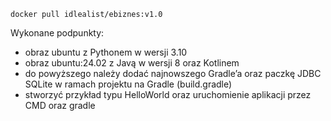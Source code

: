 `docker pull idlealist/ebiznes:v1.0`

Wykonane podpunkty:
- obraz ubuntu z Pythonem w wersji 3.10
- obraz ubuntu:24.02 z Javą w wersji 8 oraz Kotlinem
- do powyższego należy dodać najnowszego Gradle’a oraz paczkę JDBC
SQLite w ramach projektu na Gradle (build.gradle)
- stworzyć przykład typu HelloWorld oraz uruchomienie aplikacji przez CMD oraz gradle